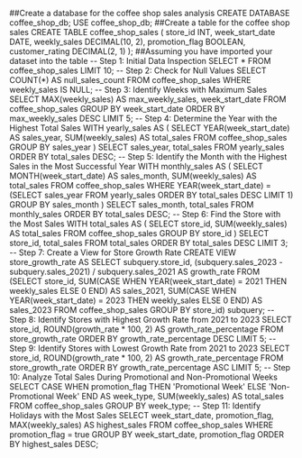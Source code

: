 ##Create a database for the coffee shop sales analysis
CREATE DATABASE coffee_shop_db;
USE coffee_shop_db;
##Create a table for the coffee shop sales
CREATE TABLE coffee_shop_sales (
    store_id INT,
    week_start_date DATE,
    weekly_sales DECIMAL(10, 2),
    promotion_flag BOOLEAN,
    customer_rating DECIMAL(2, 1)
);
##Assuming you have imported your dataset into the table
-- Step 1: Initial Data Inspection
SELECT *
FROM coffee_shop_sales
LIMIT 10;
-- Step 2: Check for Null Values
SELECT COUNT(*) AS null_sales_count
FROM coffee_shop_sales
WHERE weekly_sales IS NULL;
-- Step 3: Identify Weeks with Maximum Sales
SELECT MAX(weekly_sales) AS max_weekly_sales, 
       week_start_date
FROM coffee_shop_sales
GROUP BY week_start_date
ORDER BY max_weekly_sales DESC
LIMIT 5;
-- Step 4: Determine the Year with the Highest Total Sales
WITH yearly_sales AS (
  SELECT YEAR(week_start_date) AS sales_year, 
         SUM(weekly_sales) AS total_sales
  FROM coffee_shop_sales
  GROUP BY sales_year
)
SELECT sales_year, total_sales
FROM yearly_sales
ORDER BY total_sales DESC;
-- Step 5: Identify the Month with the Highest Sales in the Most Successful Year
WITH monthly_sales AS (
  SELECT MONTH(week_start_date) AS sales_month, 
         SUM(weekly_sales) AS total_sales
  FROM coffee_shop_sales
  WHERE YEAR(week_start_date) = (SELECT sales_year FROM yearly_sales ORDER BY total_sales DESC LIMIT 1)
  GROUP BY sales_month
)
SELECT sales_month, total_sales
FROM monthly_sales
ORDER BY total_sales DESC;
-- Step 6: Find the Store with the Most Sales
WITH total_sales AS (
  SELECT store_id, SUM(weekly_sales) AS total_sales
  FROM coffee_shop_sales
  GROUP BY store_id
)
SELECT store_id, total_sales
FROM total_sales
ORDER BY total_sales DESC
LIMIT 3;
-- Step 7: Create a View for Store Growth Rate
CREATE VIEW store_growth_rate AS
SELECT subquery.store_id,
       (subquery.sales_2023 - subquery.sales_2021) / subquery.sales_2021 AS growth_rate
FROM (SELECT store_id,
             SUM(CASE WHEN YEAR(week_start_date) = 2021 THEN weekly_sales ELSE 0 END) AS sales_2021,
             SUM(CASE WHEN YEAR(week_start_date) = 2023 THEN weekly_sales ELSE 0 END) AS sales_2023
      FROM coffee_shop_sales
      GROUP BY store_id) subquery;
-- Step 8: Identify Stores with Highest Growth Rate from 2021 to 2023
SELECT store_id, ROUND(growth_rate * 100, 2) AS growth_rate_percentage
FROM store_growth_rate
ORDER BY growth_rate_percentage DESC
LIMIT 5;
-- Step 9: Identify Stores with Lowest Growth Rate from 2021 to 2023
SELECT store_id, ROUND(growth_rate * 100, 2) AS growth_rate_percentage
FROM store_growth_rate
ORDER BY growth_rate_percentage ASC
LIMIT 5;
-- Step 10: Analyze Total Sales During Promotional and Non-Promotional Weeks
SELECT 
  CASE WHEN promotion_flag THEN 'Promotional Week' ELSE 'Non-Promotional Week' END AS week_type,
  SUM(weekly_sales) AS total_sales
FROM coffee_shop_sales
GROUP BY week_type;
-- Step 11: Identify Holidays with the Most Sales
SELECT week_start_date, promotion_flag, MAX(weekly_sales) AS highest_sales
FROM coffee_shop_sales
WHERE promotion_flag = true
GROUP BY week_start_date, promotion_flag
ORDER BY highest_sales DESC;
